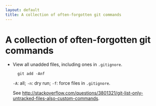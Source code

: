 ```yaml
---
layout: default
title: A collection of often-forgotten git commands
---
```


# A collection of often-forgotten git commands

- View all unadded files, including ones in <code>.gitignore</code>.

        git add -Anf

   <code>-A</code>: all; <code>-n</code>: dry run; <code>-f</code>: force files in <code>.gitignore</code>.

   See <http://stackoverflow.com/questions/3801321/git-list-only-untracked-files-also-custom-commands>.

